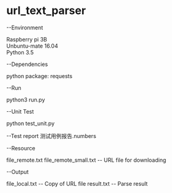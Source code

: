 # url_text_parser
--Environment

Raspberry pi 3B   
Unbuntu-mate 16.04  
Python 3.5

--Dependencies

python package: requests

--Run

python3 run.py

--Unit Test

python test_unit.py

--Test report
测试用例报告.numbers

--Resource

file_remote.txt file_remote_small.txt   -- URL file for downloading

--Output

file_local.txt   -- Copy of URL file
result.txt       -- Parse result
